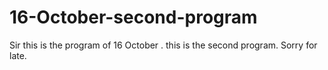 # 16-October-second-program
Sir this is the program of 16 October . this is the second program. Sorry for late. 
